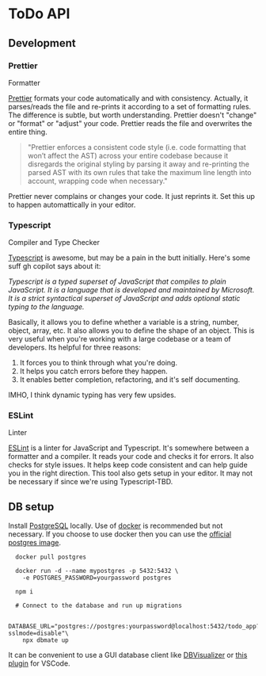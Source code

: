 # ToDo API

## Development

### Prettier

Formatter

[Prettier](https://prettier.io) formats your code automatically and with
consistency. Actually, it parses/reads the file and re-prints it according to a
set of formatting rules. The difference is subtle, but worth understanding.
Prettier doesn't "change" or "format" or "adjust" your code. Prettier reads the
file and overwrites the entire thing.

> "Prettier enforces a consistent code style (i.e. code formatting that won’t
> affect the AST) across your entire codebase because it disregards the
> original styling by parsing it away and re-printing the parsed AST with its
> own rules that take the maximum line length into account, wrapping code when
> necessary."

Prettier never complains or changes your code. It just reprints it. Set this up
to happen automattically in your editor.

### Typescript

Compiler and Type Checker

[Typescript](https://www.typescriptlang.org) is awesome, but may be a pain in the
butt initially. Here's some suff gh copilot says about it:

_Typescript is a typed superset of JavaScript that compiles to plain
JavaScript. It is a language that is developed and maintained by Microsoft. It
is a strict syntactical superset of JavaScript and adds optional static typing
to the language._

Basically, it allows you to define whether a variable is a string, number,
object, array, etc. It also allows you to define the shape of an object. This
is very useful when you're working with a large codebase or a team of
developers. Its helpful for three reasons:

1. It forces you to think through what you're doing.
2. It helps you catch errors before they happen.
3. It enables better completion, refactoring, and it's self documenting.

IMHO, I think dynamic typing has very few upsides.

### ESLint

Linter

[ESLint](https://eslint.org) is a linter for JavaScript and Typescript. It's
somewhere between a formatter and a compiler. It reads your code and checks it
for errors. It also checks for style issues. It helps keep code consistent and
can help guide you in the right direction. This tool also gets setup in your
editor. It may not be necessary if since we're using Typescript-TBD.

## DB setup

Install [PostgreSQL](https://www.postgresql.org) locally. Use of
[docker](https://www.docker.com/products/docker-desktop/) is recommended but
not necessary. If you choose to use docker then you can use the [official
postgres image](https://hub.docker.com/_/postgres).

```shell
  docker pull postgres

  docker run -d --name mypostgres -p 5432:5432 \
    -e POSTGRES_PASSWORD=yourpassword postgres

  npm i

  # Connect to the database and run up migrations

  DATABASE_URL="postgres://postgres:yourpassword@localhost:5432/todo_app?sslmode=disable"\
    npx dbmate up
```

It can be convenient to use a GUI database client like
[DBVisualizer](https://www.dbvis.com) or
[this plugin](https://marketplace.visualstudio.com/items?itemName=ckolkman.vscode-postgres)
for VSCode.
